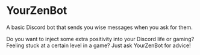 # YourZenBot
A basic Discord bot that sends you wise messages when you ask for them.

Do you want to inject some extra positivity into your Discord life or gaming?
Feeling stuck at a certain level in a game?
Just ask YourZenBot for advice! 
